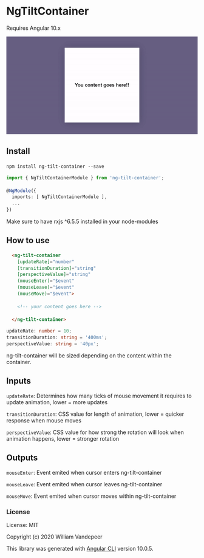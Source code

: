 # NgTiltContainer

Requires Angular 10.x

![Demo gif of ng-tilt-container](https://github.com/WillV1243/ng-tilt-container/blob/master/workspace/projects/ng-tilt-container/src/assets/demo.gif)

## Install

`npm install ng-tilt-container --save`

```Typescript
import { NgTiltContainerModule } from 'ng-tilt-container';
 
@NgModule({
  imports: [ NgTiltContainerModule ],
  ...
})
```
Make sure to have rxjs ^6.5.5 installed in your node-modules

## How to use

```html
  <ng-tilt-container
    [updateRate]="number"
    [transitionDuration]="string"
    [perspectiveValue]="string"
    (mouseEnter)="$event"
    (mouseLeave)="$event"
    (mouseMove)="$event">

    <!-- your content goes here -->

  </ng-tilt-container>
```
```Typescript
updateRate: number = 10;
transitionDuration: string = '400ms';
perspectiveValue: string = '40px';
```

ng-tilt-container will be sized depending on the content within the container.

## Inputs

`updateRate`: Determines how many ticks of mouse movement it requires to update animation, lower = more updates

`transitionDuration`: CSS value for length of animation, lower = quicker response when mouse moves

`perspectiveValue`: CSS value for how strong the rotation will look when animation happens, lower = stronger rotation

## Outputs

`mouseEnter`: Event emited when cursor enters ng-tilt-container

`mouseLeave`: Event emited when cursor leaves ng-tilt-container

`mouseMove`: Event emited when cursor moves within ng-tilt-container

### License

License: MIT

Copyright (c) 2020 William Vandepeer

This library was generated with [Angular CLI](https://github.com/angular/angular-cli) version 10.0.5.

